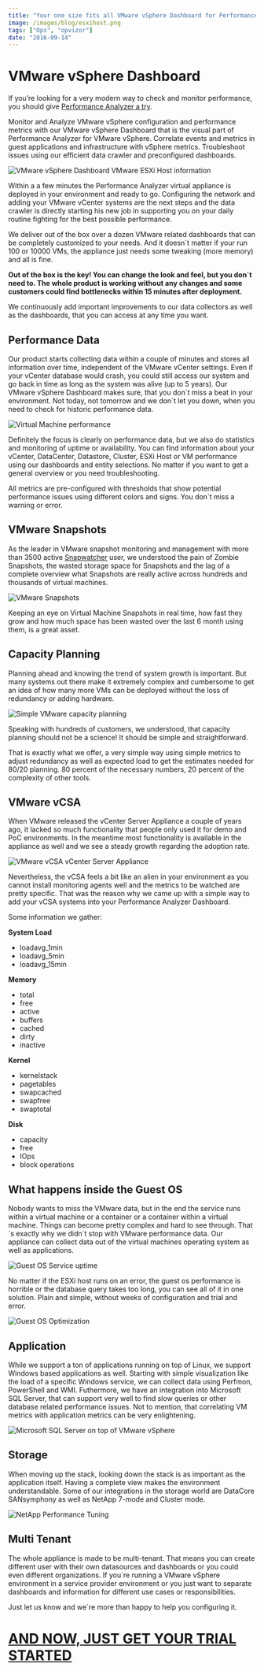 ```yaml
---
title: "Your one size fits all VMware vSphere Dashboard for Performance and Monitoring"
image: /images/blog/esxihost.png
tags: ["Ops", "opvizor"]
date: "2016-09-14"
---
```


# VMware vSphere Dashboard

If you’re looking for a very modern way to check and monitor performance, you should give [Performance Analyzer a try](http://try.opvizor.com/perfanalyzer/). 

Monitor and Analyze VMware vSphere configuration and performance metrics with our VMware vSphere Dashboard that is the visual part of Performance Analyzer for VMware vSphere. Correlate events and metrics in guest applications and infrastructure with vSphere metrics. Troubleshoot issues using our efficient data crawler and preconfigured dashboards.

![VMware vSphere Dashboard VMware ESXi Host information](/images/blog/esxihost.png)

Within a a few minutes the Performance Analyzer virtual appliance is deployed in your environment and ready to go. Configuring the network and adding your VMware vCenter systems are the next steps and the data crawler is directly starting his new job in supporting you on your daily routine fighting for the best possible performance.

We deliver out of the box over a dozen VMware related dashboards that can be completely customized to your needs. And it doesn´t matter if your run 100 or 10000 VMs, the appliance just needs some tweaking (more memory) and all is fine.

**Out of the box is the key! You can change the look and feel, but you don´t need to. The whole product is working without any changes and some customers could find bottlenecks within 15 minutes after deployment.** 

We continuously add important improvements to our data collectors as well as the dashboards, that you can access at any time you want.

## Performance Data

Our product starts collecting data within a couple of minutes and stores all information over time, independent of the VMware vCenter settings. Even if your vCenter database would crash, you could still access our system and go back in time as long as the system was alive (up to 5 years). Our VMware vSphere Dashboard makes sure, that you don´t miss a beat in your environment. Not today, not tomorrow and we don´t let you down, when you need to check for historic performance data.

![Virtual Machine performance](/images/blog/vmperformane.png)

Definitely the focus is clearly on performance data, but we also do statistics and monitoring of uptime or availability. You can find information about your vCenter, DataCenter, Datastore, Cluster, ESXi Host or VM performance using our dashboards and entity selections. No matter if you want to get a general overview or you need troubleshooting.

All metrics are pre-configured with thresholds that show potential performance issues using different colors and signs. You don´t miss a warning or error.

## VMware Snapshots

As the leader in VMware snapshot monitoring and management with more than 3500 active [Snapwatcher](http://try.opvizor.com/snapwatcher) user, we understood the pain of Zombie Snapshots, the wasted storage space for Snapshots and the lag of a complete overview what Snapshots are really active across hundreds and thousands of virtual machines. 

![VMware Snapshots](/images/blog/vmsnap.png)

Keeping an eye on Virtual Machine Snapshots in real time, how fast they grow and how much space has been wasted over the last 6 month using them, is a great asset.

## Capacity Planning

Planning ahead and knowing the trend of system growth is important. But many systems out there make it extremely complex and cumbersome to get an idea of how many more VMs can be deployed without the loss of redundancy or adding hardware. 

![Simple VMware capacity planning](/images/blog/capacity.png)

Speaking with hundreds of customers, we understood, that capacity planning should not be a science! It should be simple and straightforward. 

That is exactly what we offer, a very simple way using simple metrics to adjust redundancy as well as expected load to get the estimates needed for 80/20 planning. 80 percent of the necessary numbers, 20 percent of the complexity of other tools.

## VMware vCSA

When VMware released the vCenter Server Appliance a couple of years ago, it lacked so much functionality that people only used it for demo and PoC environments. In the meantime most functionality is available in the appliance as well and we see a steady growth regarding the adoption rate.

![VMware vCSA vCenter Server Appliance](/images/blog/vcsa.png)

Nevertheless, the vCSA feels a bit like an alien in your environment as you cannot install monitoring agents well and the metrics to be watched are pretty specific. That was the reason why we came up with a simple way to add your vCSA systems into your Performance Analyzer Dashboard. 

Some information we gather:

**System Load**

- loadavg\_1min
- loadavg\_5min
- loadavg\_15min

**Memory**

- total
- free
- active
- buffers
- cached
- dirty
- inactive

**Kernel**

- kernelstack
- pagetables
- swapcached
- swapfree
- swaptotal

**Disk**

- capacity
- free
- IOps
- block operations

## What happens inside the Guest OS

Nobody wants to miss the VMware data, but in the end the service runs within a virtual machine or a container or a container within a virtual machine. Things can become pretty complex and hard to see through. That´s exactly why we didn´t stop with VMware performance data. Our appliance can collect data out of the virtual machines operating system as well as applications.

![Guest OS Service uptime](/images/blog/guestos.png)

No matter if the ESXi host runs on an error, the guest os performance is horrible or the database query takes too long, you can see all of it in one solution. Plain and simple, without weeks of configuration and trial and error.

![Guest OS Optimization](/images/blog/osio.png)

## Application

While we support a ton of applications running on top of Linux, we support Windows based applications as well. Starting with simple visualization like the load of a specific Windows service, we can collect data using Perfmon, PowerShell and WMI. Futhermore, we have an integration into Microsoft SQL Server, that can support very well to find slow queries or other database related performance issues. Not to mention, that correlating VM metrics with application metrics can be very enlightening.

![Microsoft SQL Server on top of VMware vSphere](/images/blog/sql.png)

## Storage

When moving up the stack, looking down the stack is as important as the application itself. Having a complete view makes the environment understandable. Some of our integrations in the storage world are DataCore SANsymphony as well as NetApp 7-mode and Cluster mode.

![NetApp Performance Tuning](/images/blog/ntap.png)

## Multi Tenant

The whole appliance is made to be multi-tenant. That means you can create different user with their own datasources and dashboards or you could even different organizations. If you´re running a VMware vSphere environment in a service provider environment or you just want to separate dashboards and information for different use cases or responsibilities. 

Just let us know and we´re more than happy to help you configuring it.

# [AND NOW, JUST GET YOUR TRIAL STARTED](http://try.opvizor.com/perfanalyzer)

[](http://try.opvizor.com/perfanalyzer)
